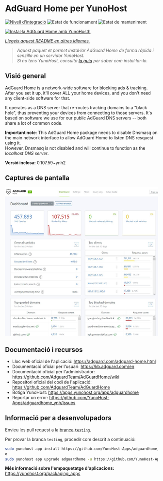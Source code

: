 <!--
N.B.: Aquest README ha estat generat automàticament per <https://github.com/YunoHost/apps/tree/master/tools/readme_generator>
NO s'ha de modificar manualment.
-->

# AdGuard Home per YunoHost

[![Nivell d'integració](https://apps.yunohost.org/badge/integration/adguardhome)](https://ci-apps.yunohost.org/ci/apps/adguardhome/)
![Estat de funcionament](https://apps.yunohost.org/badge/state/adguardhome)
![Estat de manteniment](https://apps.yunohost.org/badge/maintained/adguardhome)

[![Instal·la AdGuard Home amb YunoHosth](https://install-app.yunohost.org/install-with-yunohost.svg)](https://install-app.yunohost.org/?app=adguardhome)

*[Llegeix aquest README en altres idiomes.](./ALL_README.md)*

> *Aquest paquet et permet instal·lar AdGuard Home de forma ràpida i senzilla en un servidor YunoHost.*  
> *Si no tens YunoHost, consulta [la guia](https://yunohost.org/install) per saber com instal·lar-lo.*

## Visió general

AdGuard Home is a network-wide software for blocking ads & tracking. After you set it up, it'll cover ALL your home devices, and you don't need any client-side software for that.

It operates as a DNS server that re-routes tracking domains to a "black hole", thus preventing your devices from connecting to those servers. It's based on software we use for our public AdGuard DNS servers -- both share a lot of common code.

**Important note**: This AdGuard Home package needs to disable Dnsmasq on the main network interface to allow AdGuard Home to listen DNS resquest using it.  
However, Dnsmasq is not disabled and will continue to function as the *localhost DNS server*.


**Versió inclosa:** 0.107.59~ynh2

## Captures de pantalla

![Captures de pantalla de AdGuard Home](./doc/screenshots/screenshot.jpg)

## Documentació i recursos

- Lloc web oficial de l'aplicació: <https://adguard.com/adguard-home.html>
- Documentació oficial per l'usuari: <https://kb.adguard.com/en>
- Documentació oficial per l'administrador: <https://github.com/AdguardTeam/AdGuardHome/wiki>
- Repositori oficial del codi de l'aplicació: <https://github.com/AdguardTeam/AdGuardHome>
- Botiga YunoHost: <https://apps.yunohost.org/app/adguardhome>
- Reportar un error: <https://github.com/YunoHost-Apps/adguardhome_ynh/issues>

## Informació per a desenvolupadors

Envieu les pull request a la [branca `testing`](https://github.com/YunoHost-Apps/adguardhome_ynh/tree/testing).

Per provar la branca `testing`, procedir com descrit a continuació:

```bash
sudo yunohost app install https://github.com/YunoHost-Apps/adguardhome_ynh/tree/testing --debug
o
sudo yunohost app upgrade adguardhome -u https://github.com/YunoHost-Apps/adguardhome_ynh/tree/testing --debug
```

**Més informació sobre l'empaquetatge d'aplicacions:** <https://yunohost.org/packaging_apps>
